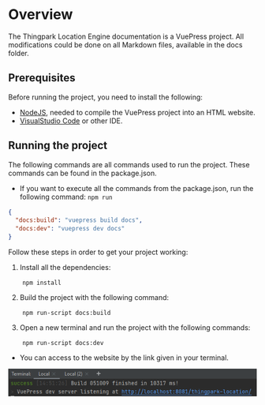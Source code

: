 # Overview
The Thingpark Location Engine documentation is a VuePress project.
All modifications could be done on all Markdown files, available in the docs folder.

## Prerequisites

Before running the project, you need to install the following:
* [NodeJS](https://nodejs.org/en/download/), needed to compile the VuePress project into an HTML website.
* [VisualStudio Code](https://code.visualstudio.com/download) or other IDE.

## Running the project

The following commands are all commands used to run the project.
These commands can be found in the package.json. 

* If you want to execute all the commands from the package.json, run the following command: ```npm run```

```json
{
  "docs:build": "vuepress build docs",
  "docs:dev": "vuepress dev docs"
}
```

Follow these steps in order to get your project working:

1. Install all the dependencies:

```
    npm install
```
2. Build the project with the following command:

```
    npm run-script docs:build
```
   
3. Open a new terminal and run the project with the following commands:

```
    npm run-script docs:dev
```

* You can access to the website by the link given in your terminal.

![terminal_link](./img/terminal_link.png)
